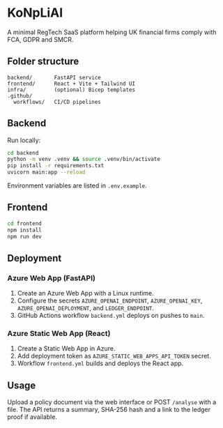 # KoNpLiAI

A minimal RegTech SaaS platform helping UK financial firms comply with FCA, GDPR and SMCR.

## Folder structure

```
backend/       FastAPI service
frontend/      React + Vite + Tailwind UI
infra/         (optional) Bicep templates
.github/
  workflows/   CI/CD pipelines
```

## Backend

Run locally:

```bash
cd backend
python -m venv .venv && source .venv/bin/activate
pip install -r requirements.txt
uvicorn main:app --reload
```

Environment variables are listed in `.env.example`.

## Frontend

```bash
cd frontend
npm install
npm run dev
```

## Deployment

### Azure Web App (FastAPI)
1. Create an Azure Web App with a Linux runtime.
2. Configure the secrets `AZURE_OPENAI_ENDPOINT`, `AZURE_OPENAI_KEY`, `AZURE_OPENAI_DEPLOYMENT`, and `LEDGER_ENDPOINT`.
3. GitHub Actions workflow `backend.yml` deploys on pushes to `main`.

### Azure Static Web App (React)
1. Create a Static Web App in Azure.
2. Add deployment token as `AZURE_STATIC_WEB_APPS_API_TOKEN` secret.
3. Workflow `frontend.yml` builds and deploys the React app.

## Usage
Upload a policy document via the web interface or POST `/analyse` with a file. The API returns a summary, SHA-256 hash and a link to the ledger proof if available.
